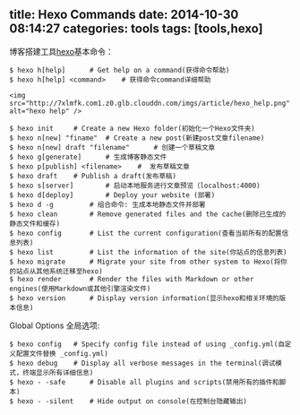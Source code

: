 title: Hexo Commands
date: 2014-10-30 08:14:27
categories: tools
tags: [tools,hexo]
---

博客搭建工具[hexo](http://hexo.io/)基本命令：

	$ hexo h[help] 		# Get help on a command(获得命令帮助)
	$ hexo h[help] <command> 	# 获得命令command详细帮助

	<img src="http://7xlmfk.com1.z0.glb.clouddn.com/imgs/article/hexo_help.png" alt="hexo help" />

<!--more-->

	$ hexo init 	# Create a new Hexo folder(初始化一个Hexo文件夹)
	$ hexo n[new] "finame" 	# Create a new post(新建post文章filename)
	$ hexo n[new] draft "filename"  	# 创建一个草稿文章
	$ hexo g[generate]		# 生成博客静态文件
	$ hexo p[publish] <filename>	#  发布草稿文章
	$ hexo draft 	# Publish a draft(发布草稿)
	$ hexo s[server] 		# 启动本地服务进行文章预览（localhost:4000)
	$ hexo d[deploy] 		# Deploy your website (部署)
	$ hexo d -g 		# 组合命令: 生成本地静态文件并部署
	$ hexo clean 		# Remove generated files and the cache(删除已生成的静态文件和缓存)
	$ hexo config 		# List the current configuration(查看当前所有的配置信息列表)
	$ hexo list 		# List the information of the site(你站点的信息列表)
	$ hexo migrate 		# Migrate your site from other system to Hexo(将你的站点从其他系统迁移至hexo)
	$ hexo render 		# Render the files with Markdown or other engines(使用Markdown或其他引擎渲染文件)
	$ hexo version		# Display version information(显示hexo和相关环境的版本信息)

Global Options 全局选项:

	$ hexo config 	# Specify config file instead of using _config.yml(自定义配置文件替换 _config.yml)
	$ hexo debug	# Display all verbose messages in the terminal(调试模式，终端显示所有详细信息)
	$ hexo - -safe 		# Disable all plugins and scripts(禁用所有的插件和脚本)
	$ hexo - -silent  	# Hide output on console(在控制台隐藏输出)